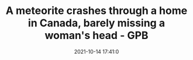 ---
"title": "A meteorite crashes through a home in Canada, barely missing a woman's head - GPB"
"date": "2021-10-14 17:41:0"
"feed_name": "GOOGLENEWSCONSTRUCTION"
"feed_website": "https://news.google.com/search?q=construction%2Bincident&hl=en-US&gl=US&ceid=US:en"
"feed_rss": "https://news.google.com/rss/search?q=construction%2Bincident&hl=en-US&gl=US&ceid=US:en"
"link": "https://www.gpb.org/news/2021/10/14/meteorite-crashes-through-home-in-canada-barely-missing-womans-head"
"source": "{'href': 'https://www.gpb.org', 'title': 'GPB'}"
"file": "_posts/2021-1-1-c9a0cf6f3c88ca8c4ff3dc0e72c0ae43a66e2533.md"
"accident": "1"
"drilling": "0"
"dead": "0"
"injured": "0"
"arrested": "0"
"place": "unknown place"
"where": "unknown site"
"causes": "unknown"
"place_uri": "unknown place"
---